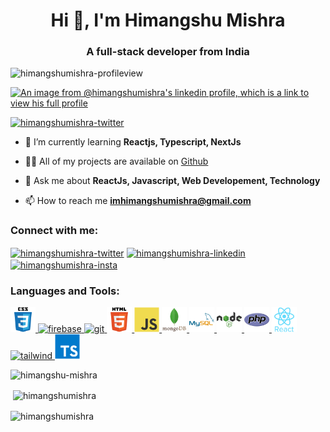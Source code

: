 <h1 align="center">Hi 👋, I'm Himangshu Mishra</h1>
<h3 align="center">A full-stack developer from India</h3>

<p align="left"> <img src="https://komarev.com/ghpvc/?username=himangshumishra&label=Profile%20views&color=0e75b6&style=flat&count=2000" alt="himangshumishra-profileview" /> </p>

[![An image from @himangshumishra's linkedin profile, which is a link to view his full profile](https://media.licdn.com/dms/image/D5616AQGphTiA2Ikeaw/profile-displaybackgroundimage-shrink_350_1400/0/1705329483585?e=1711584000&v=beta&t=ZskBGDlLTn2AWPmlxo1jf6LoBoHp8YUg08rp6O85zHk)](https://www.linkedin.com/in/himangshumishra/)

<p align="left"> <a href="https://twitter.com/himangshuji" target="blank"><img src="https://img.shields.io/twitter/follow/himangshuji?logo=twitter&style=for-the-badge" alt="himangshumishra-twitter" /></a> </p>

- 🌱 I’m currently learning **Reactjs, Typescript, NextJs**

- 👨‍💻 All of my projects are available on [Github](https://github.com/himangshumishra)

- 💬 Ask me about **ReactJs, Javascript, Web Developement, Technology**

- 📫 How to reach me **imhimangshumishra@gmail.com**

<h3 align="left">Connect with me:</h3>
<p align="left">
<a href="https://twitter.com/himangshuji" target="blank"><img align="center" src="https://raw.githubusercontent.com/rahuldkjain/github-profile-readme-generator/master/src/images/icons/Social/twitter.svg" alt="himangshumishra-twitter" height="30" width="40" /></a>
<a href="https://linkedin.com/in/himangshumishra" target="blank"><img align="center" src="https://raw.githubusercontent.com/rahuldkjain/github-profile-readme-generator/master/src/images/icons/Social/linked-in-alt.svg" alt="himangshumishra-linkedin" height="30" width="40" /></a>
<a href="https://instagram.com/mishra.himangshu" target="blank"><img align="center" src="https://raw.githubusercontent.com/rahuldkjain/github-profile-readme-generator/master/src/images/icons/Social/instagram.svg" alt="himangshumishra-insta" height="30" width="40" /></a>
</p>

<h3 align="left">Languages and Tools:</h3>
<p align="left"> <a href="https://www.w3schools.com/css/" target="_blank" rel="noreferrer"> <img src="https://raw.githubusercontent.com/devicons/devicon/master/icons/css3/css3-original-wordmark.svg" alt="css3" width="40" height="40"/> </a> <a href="https://firebase.google.com/" target="_blank" rel="noreferrer"> <img src="https://www.vectorlogo.zone/logos/firebase/firebase-icon.svg" alt="firebase" width="40" height="40"/> </a> <a href="https://git-scm.com/" target="_blank" rel="noreferrer"> <img src="https://www.vectorlogo.zone/logos/git-scm/git-scm-icon.svg" alt="git" width="40" height="40"/> </a> <a href="https://www.w3.org/html/" target="_blank" rel="noreferrer"> <img src="https://raw.githubusercontent.com/devicons/devicon/master/icons/html5/html5-original-wordmark.svg" alt="html5" width="40" height="40"/> </a> <a href="https://developer.mozilla.org/en-US/docs/Web/JavaScript" target="_blank" rel="noreferrer"> <img src="https://raw.githubusercontent.com/devicons/devicon/master/icons/javascript/javascript-original.svg" alt="javascript" width="40" height="40"/> </a> <a href="https://www.mongodb.com/" target="_blank" rel="noreferrer"> <img src="https://raw.githubusercontent.com/devicons/devicon/master/icons/mongodb/mongodb-original-wordmark.svg" alt="mongodb" width="40" height="40"/> </a> <a href="https://www.mysql.com/" target="_blank" rel="noreferrer"> <img src="https://raw.githubusercontent.com/devicons/devicon/master/icons/mysql/mysql-original-wordmark.svg" alt="mysql" width="40" height="40"/> </a> <a href="https://nodejs.org" target="_blank" rel="noreferrer"> <img src="https://raw.githubusercontent.com/devicons/devicon/master/icons/nodejs/nodejs-original-wordmark.svg" alt="nodejs" width="40" height="40"/> </a> <a href="https://www.php.net" target="_blank" rel="noreferrer"> <img src="https://raw.githubusercontent.com/devicons/devicon/master/icons/php/php-original.svg" alt="php" width="40" height="40"/> </a> <a href="https://reactjs.org/" target="_blank" rel="noreferrer"> <img src="https://raw.githubusercontent.com/devicons/devicon/master/icons/react/react-original-wordmark.svg" alt="react" width="40" height="40"/> </a> <a href="https://tailwindcss.com/" target="_blank" rel="noreferrer"> <img src="https://www.vectorlogo.zone/logos/tailwindcss/tailwindcss-icon.svg" alt="tailwind" width="40" height="40"/> </a> <a href="https://www.typescriptlang.org/" target="_blank" rel="noreferrer"> <img src="https://raw.githubusercontent.com/devicons/devicon/master/icons/typescript/typescript-original.svg" alt="typescript" width="40" height="40"/> </a> </p>

<p><img align="left" src="https://github-readme-stats.vercel.app/api/top-langs?username=himangshumishra&show_icons=true&locale=en&layout=compact" alt="himangshu-mishra" /></p> <br/>

<p>&nbsp;<img align="center" src="https://github-readme-stats.vercel.app/api?username=himangshumishra&show_icons=true&locale=en" alt="himangshumishra" /></p>

<p><img align="center" src="https://github-readme-streak-stats.herokuapp.com/?user=himangshumishra&" alt="himangshumishra" /></p>
